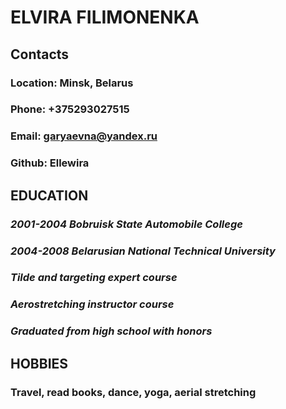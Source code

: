 # **ELVIRA FILIMONENKA**

## Contacts
### Location: Minsk, Belarus
### Phone: +375293027515
### Email: garyaevna@yandex.ru
### Github: Ellewira

## EDUCATION
### *2001-2004 Bobruisk State Automobile College*
### *2004-2008 Belarusian National Technical University*
### *Tilde and targeting expert course*
### *Aerostretching instructor course*
### *Graduated from high school with honors*

## HOBBIES
### Travel, read books, dance, yoga, aerial stretching